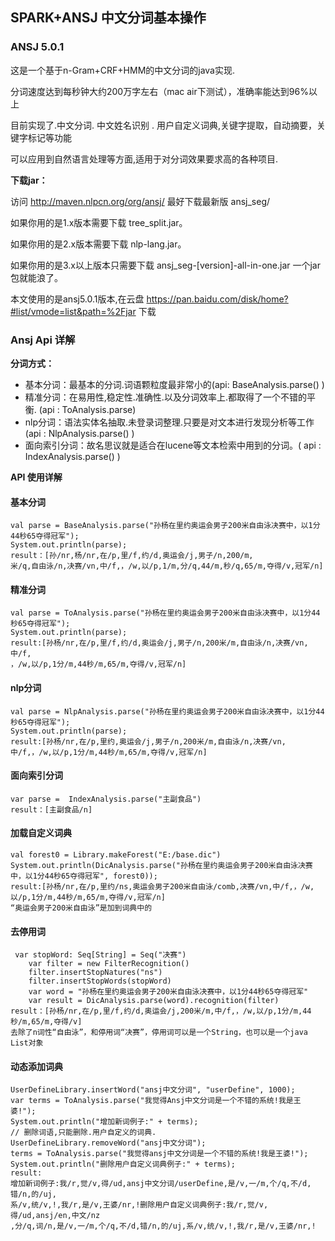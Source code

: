 ## SPARK+ANSJ 中文分词基本操作

### ANSJ 5.0.1


这是一个基于n-Gram+CRF+HMM的中文分词的java实现.

分词速度达到每秒钟大约200万字左右（mac air下测试），准确率能达到96%以上

目前实现了.中文分词. 中文姓名识别 . 用户自定义词典,关键字提取，自动摘要，关键字标记等功能

可以应用到自然语言处理等方面,适用于对分词效果要求高的各种项目.

**下载jar：**

访问 http://maven.nlpcn.org/org/ansj/ 最好下载最新版 ansj_seg/

如果你用的是1.x版本需要下载 tree_split.jar。

如果你用的是2.x版本需要下载 nlp-lang.jar。

如果你用的是3.x以上版本只需要下载 ansj_seg-[version]-all-in-one.jar 一个jar包就能浪了。

本文使用的是ansj5.0.1版本,在云盘 https://pan.baidu.com/disk/home?#list/vmode=list&path=%2Fjar 下载

### Ansj Api 详解

**分词方式：**

- 基本分词：最基本的分词.词语颗粒度最非常小的(api: BaseAnalysis.parse() )
- 精准分词：在易用性,稳定性.准确性.以及分词效率上.都取得了一个不错的平衡. (api : ToAnalysis.parse)
- nlp分词：语法实体名抽取.未登录词整理.只要是对文本进行发现分析等工作(api : NlpAnalysis.parse() )
- 面向索引分词：故名思议就是适合在lucene等文本检索中用到的分词。( api :  IndexAnalysis.parse() )

**API 使用详解**

#### 基本分词
```
val parse = BaseAnalysis.parse("孙杨在里约奥运会男子200米自由泳决赛中，以1分44秒65夺得冠军");
System.out.println(parse);
result：[孙/nr,杨/nr,在/p,里/f,约/d,奥运会/j,男子/n,200/m,
米/q,自由泳/n,决赛/vn,中/f,，/w,以/p,1/m,分/q,44/m,秒/q,65/m,夺得/v,冠军/n]

```
#### 精准分词
```
val parse = ToAnalysis.parse("孙杨在里约奥运会男子200米自由泳决赛中，以1分44秒65夺得冠军");
System.out.println(parse);
result:[孙杨/nr,在/p,里/f,约/d,奥运会/j,男子/n,200米/m,自由泳/n,决赛/vn,中/f,
，/w,以/p,1分/m,44秒/m,65/m,夺得/v,冠军/n]

```
#### nlp分词
```
val parse = NlpAnalysis.parse("孙杨在里约奥运会男子200米自由泳决赛中，以1分44秒65夺得冠军");
System.out.println(parse);
result:[孙杨/nr,在/p,里约,奥运会/j,男子/n,200米/m,自由泳/n,决赛/vn,中/f,，/w,以/p,1分/m,44秒/m,65/m,夺得/v,冠军/n]
```
#### 面向索引分词
```
var parse =  IndexAnalysis.parse("主副食品")
result：[主副食品/n]
```
#### 加载自定义词典
```
val forest0 = Library.makeForest("E:/base.dic")
System.out.println(DicAnalysis.parse("孙杨在里约奥运会男子200米自由泳决赛中，以1分44秒65夺得冠军", forest0));
result:[孙杨/nr,在/p,里约/ns,奥运会男子200米自由泳/comb,决赛/vn,中/f,，/w,以/p,1分/m,44秒/m,65/m,夺得/v,冠军/n]
“奥运会男子200米自由泳”是加到词典中的
```

#### 去停用词
```
 var stopWord: Seq[String] = Seq("决赛")
    var filter = new FilterRecognition()
    filter.insertStopNatures("ns")
    filter.insertStopWords(stopWord)
    var word = "孙杨在里约奥运会男子200米自由泳决赛中，以1分44秒65夺得冠军"
    var result = DicAnalysis.parse(word).recognition(filter)
result：[孙杨/nr,在/p,里/f,约/d,奥运会/j,200米/m,中/f,，/w,以/p,1分/m,44秒/m,65/m,夺得/v]
去除了n词性“自由泳”，和停用词“决赛”，停用词可以是一个String，也可以是一个java List对象
```

#### 动态添加词典
```
UserDefineLibrary.insertWord("ansj中文分词", "userDefine", 1000);
var terms = ToAnalysis.parse("我觉得Ansj中文分词是一个不错的系统!我是王婆!");
System.out.println("增加新词例子:" + terms);
// 删除词语,只能删除.用户自定义的词典.
UserDefineLibrary.removeWord("ansj中文分词");
terms = ToAnalysis.parse("我觉得ansj中文分词是一个不错的系统!我是王婆!");
System.out.println("删除用户自定义词典例子:" + terms);
result:
增加新词例子:我/r,觉/v,得/ud,ansj中文分词/userDefine,是/v,一/m,个/q,不/d,错/n,的/uj,
系/v,统/v,!,我/r,是/v,王婆/nr,!删除用户自定义词典例子:我/r,觉/v,得/ud,ansj/en,中文/nz
,分/q,词/n,是/v,一/m,个/q,不/d,错/n,的/uj,系/v,统/v,!,我/r,是/v,王婆/nr,!
```



